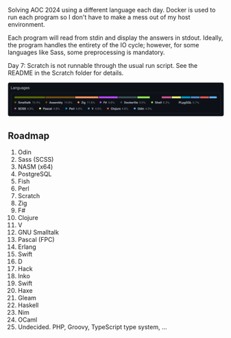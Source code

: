 Solving AOC 2024 using a different language each day.
Docker is used to run each program so I don't have to make a mess out of my host environment.

Each program will read from stdin and display the answers in stdout. Ideally, the program handles the entirety of the IO cycle; however, for some languages like Sass, some preprocessing is mandatory.

Day 7: Scratch is not runnable through the usual run script. See the README in the Scratch folder for details.

![Languages](languages.svg)

## Roadmap

1. Odin
2. Sass (SCSS)
3. NASM (x64)
4. PostgreSQL
5. Fish
6. Perl
7. Scratch
8. Zig
9. F#
10. Clojure
11. V
12. GNU Smalltalk
13. Pascal (FPC)
14. Erlang
15. Swift
16. D
17. Hack
18. Inko
19. Swift
20. Haxe
21. Gleam
22. Haskell
23. Nim
24. OCaml
25. Undecided. PHP, Groovy, TypeScript type system, ...
